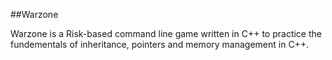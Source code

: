 ##Warzone

Warzone is a Risk-based command line game written in C++ to practice the fundementals of inheritance, pointers and memory management in C++.

